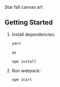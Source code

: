 Star fall canvas art

## Getting Started

1.  Install dependencies:

        yarn

    or

        npm install

2.  Run webpack:

        npm start



